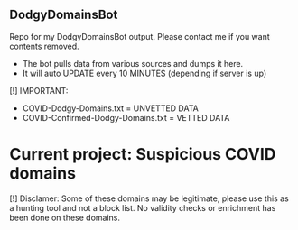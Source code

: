 ## DodgyDomainsBot
Repo for my DodgyDomainsBot output. Please contact me if you want contents removed.

- The bot pulls data from various sources and dumps it here. 
- It will auto UPDATE every 10 MINUTES (depending if server is up)

[!] IMPORTANT: 
- COVID-Dodgy-Domains.txt = UNVETTED DATA
- COVID-Confirmed-Dodgy-Domains.txt = VETTED DATA

# Current project: Suspicious COVID domains

[!] Disclamer: Some of these domains may be legitimate, please use this as a hunting tool and not a block list. No validity checks or enrichment has been done on these domains.
